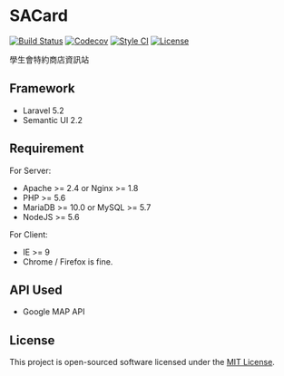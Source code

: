 # SACard
[![Build Status](https://travis-ci.org/HackerSir/CTF.svg?branch=master)](https://travis-ci.org/HackerSir/CTF)
[![Codecov](https://codecov.io/gh/HackerSir/CTF/branch/master/graph/badge.svg)](https://codecov.io/gh/HackerSir/CTF)
[![Style CI](https://styleci.io/repos/63316299/shield?branch=master)](https://styleci.io/repos/63316299/)
[![License](https://img.shields.io/github/license/HackerSir/CTF.svg)](https://raw.githubusercontent.com/HackerSir/CTF/master/LICENSE)
  
學生會特約商店資訊站

## Framework
- Laravel 5.2
- Semantic UI 2.2

## Requirement
For Server: 
- Apache >= 2.4 or Nginx >= 1.8
- PHP >= 5.6
- MariaDB >= 10.0 or MySQL >= 5.7
- NodeJS >= 5.6
  
For Client:
- IE >= 9
- Chrome / Firefox is fine.

## API Used
- Google MAP API

## License
This project is open-sourced software licensed under the [MIT License](http://opensource.org/licenses/MIT).

